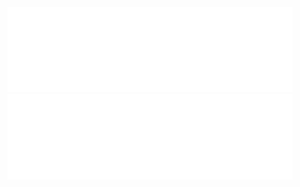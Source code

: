 <br/>

<div align="center">
  <img alt="Hi, I'm Lena." src="https://github.com/LenaSchnedlitz/LenaSchnedlitz/blob/master/svg/light/header.svg#gh-light-mode-only">
  <img alt="Hi, I'm Lena." src="https://github.com/LenaSchnedlitz/LenaSchnedlitz/blob/master/svg/dark/header.svg#gh-dark-mode-only">
</div>

<br/>
